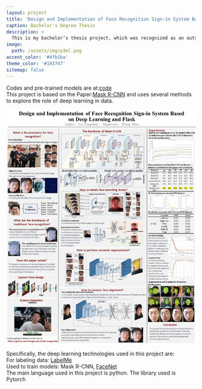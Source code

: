 ```yaml
---
layout: project
title: 'Design and Implementation of Face Recognition Sign-in System Based on Deep Learning and Flask'
caption: Bachelor's Degree Thesis
description: >
  This is my bachelor’s thesis project, which was recognized as an outstanding thesis by Qingdao Agricultural University in 2023.
image: 
  path: /assets/img/p3ml.png
accent_color: '#4fb1ba'
theme_color: '#193747'
sitemap: false
---
```

Codes and pre-trained models are at:[code](https://github.com/YongshuoLiu/Face-recognition)  
This project is based on the Paper:[Mask R-CNN](https://arxiv.org/abs/1703.06870) and uses several methods to explore the role of deep learning in data.  

![Surp 2021 Cohort](/assets/img/ResearchPoster_5680.png)

Specifically, the deep learning technologies used in this project are:  
For labeling data: [LabelMe](https://github.com/labelmeai/labelme)  
Used to train models: Mask R-CNN, [FaceNet](https://github.com/davidsandberg/facenet)  
The main language used in this project is python. The library used is Pytorch  
